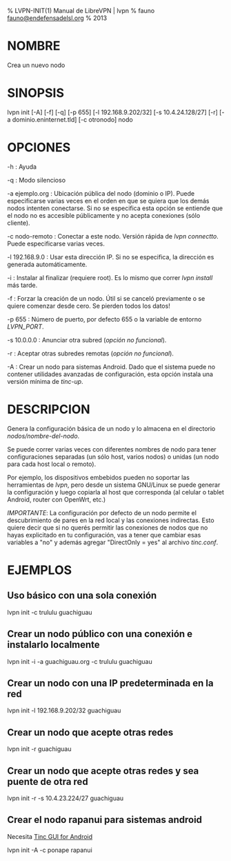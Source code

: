 % LVPN-INIT(1) Manual de LibreVPN | lvpn
% fauno <fauno@endefensadelsl.org>
% 2013

# NOMBRE

Crea un nuevo nodo


# SINOPSIS

lvpn init [-A] [-f] [-q] [-p 655] [-l 192.168.9.202/32] [-s 10.4.24.128/27] [-r] [-a dominio.eninternet.tld] [-c otronodo] nodo


# OPCIONES

-h
:    Ayuda

-q
:    Modo silencioso

-a ejemplo.org
:    Ubicación pública del nodo (dominio o IP).  Puede especificarse
     varias veces en el orden en que se quiera que los demás nodos
     intenten conectarse.  Si no se especifica esta opción se entiende
     que el nodo no es accesible públicamente y no acepta conexiones
     (sólo cliente).

-c nodo-remoto
:    Conectar a este nodo.  Versión rápida de _lvpn connectto_.  Puede
     especificarse varias veces.

-l 192.168.9.0
:    Usar esta dirección IP.  Si no se especifica, la dirección es
     generada automáticamente.

-i
:    Instalar al finalizar (requiere root).  Es lo mismo que correr
     _lvpn install_ más tarde.

-f
:    Forzar la creación de un nodo.  Útil si se canceló previamente o se
     quiere comenzar desde cero.  Se pierden todos los datos!

-p 655
:    Número de puerto, por defecto 655 o la variable de entorno
     _LVPN\_PORT_.

-s 10.0.0.0
:    Anunciar otra subred (_opción no funcional_).

-r
:    Aceptar otras subredes remotas (_opción no funcional_).

-A
:    Crear un nodo para sistemas Android.  Dado que el sistema puede no
     contener utilidades avanzadas de configuración, esta opción instala
     una versión mínima de _tinc-up_.


# DESCRIPCION

Genera la configuración básica de un nodo y lo almacena en el directorio
_nodos/nombre-del-nodo_.

Se puede correr varias veces con diferentes nombres de nodo para tener
configuraciones separadas (un sólo host, varios nodos) o unidas (un nodo
para cada host local o remoto).

Por ejemplo, los dispositivos embebidos pueden no soportar las
herramientas de _lvpn_, pero desde un sistema GNU/Linux se puede generar
la configuración y luego copiarla al host que corresponda (al celular o
tablet Android, router con OpenWrt, etc.)

_IMPORTANTE_: La configuración por defecto de un nodo permite el
descubrimiento de pares en la red local y las conexiones indirectas.
Esto quiere decir que si no querés permitir las conexiones de nodos que
no hayas explicitado en tu configuración, vas a tener que cambiar esas
variables a "no" y además agregar "DirectOnly = yes" al archivo
_tinc.conf_.


# EJEMPLOS

## Uso básico con una sola conexión

  lvpn init -c trululu guachiguau

## Crear un nodo público con una conexión e instalarlo localmente

  lvpn init -i -a guachiguau.org -c trululu guachiguau

## Crear un nodo con una IP predeterminada en la red 

  lvpn init -l 192.168.9.202/32 guachiguau

## Crear un nodo que acepte otras redes 

  lvpn init -r guachiguau

## Crear un nodo que acepte otras redes y sea puente de otra red

  lvpn init -r -s 10.4.23.224/27 guachiguau

## Crear el nodo rapanui para sistemas android

Necesita [Tinc GUI for Android](http://tinc_gui.poirsouille.org/)

  lvpn init -A -c ponape rapanui
